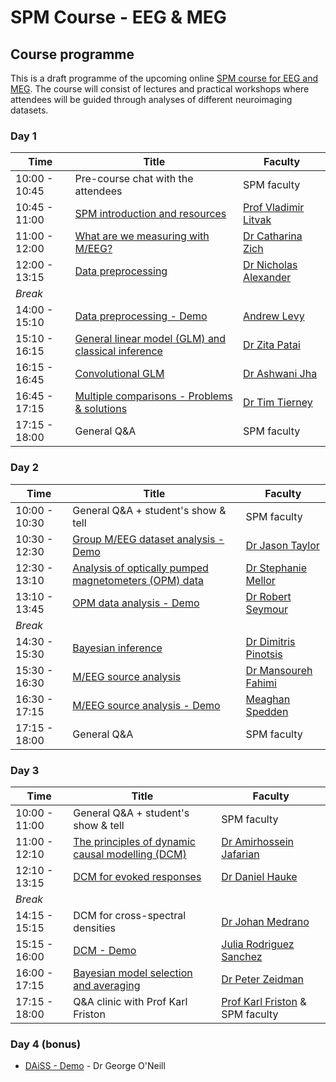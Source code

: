 # SPM Course - EEG & MEG

## Course programme

This is a draft programme of the upcoming online [SPM course for EEG and MEG](./index.md). The course will consist of lectures and practical workshops where attendees will be guided through analyses of different neuroimaging datasets. 

### Day 1

| Time              | Title                           | Faculty                                |
| ----------------- | ------------------------------- | -------------------------------------- |
| 10:00 - 10:45     | Pre-course chat with the attendees                  | SPM faculty                         |
| 10:45 - 11:00     | [SPM introduction and resources](https://youtu.be/jDGTJrX8W1Y?feature=shared)                         | [Prof Vladimir Litvak](https://profiles.ucl.ac.uk/10801-vladimir-litvak) |
| 11:00 - 12:00     | [What are we measuring with M/EEG?](https://youtu.be/FhjTkeDhZ58?feature=shared)                    | [Dr Catharina Zich](https://www.ndcn.ox.ac.uk/team/catharina-zich)      |
| 12:00 - 13:15     | [Data preprocessing](https://youtu.be/eFNBAHJNRVk?feature=shared)	                              | [Dr Nicholas Alexander](https://profiles.ucl.ac.uk/74968-nicholas-alexander) |
| *Break*                                                                               |
| 14:00 - 15:10     | [Data preprocessing - Demo](https://youtu.be/zlYtJF4pzo4?feature=shared)                            | [Andrew Levy](https://scholar.google.co.uk/citations?user=jr_wbp4AAAAJ&hl=en) |
| 15:10 - 16:15     | [General linear model (GLM) and classical inference](https://youtu.be/ZmTQTk0n4sY?feature=shared)  | [Dr Zita Patai](https://profiles.ucl.ac.uk/35058-zita-patai) |
| 16:15 - 16:45     | [Convolutional GLM](https://youtu.be/8CugqEilaa0?feature=shared)                                   | [Dr Ashwani Jha](https://profiles.ucl.ac.uk/4064-ashwani-jha) |
| 16:45 - 17:15     | [Multiple comparisons - Problems & solutions](https://youtu.be/ZtRKxI-RR9k?feature=shared)         | [Dr Tim Tierney](https://profiles.ucl.ac.uk/41354-tim-tierney) |
| 17:15 - 18:00     | General Q&A                                         | SPM faculty                            |


### Day 2

| Time              | Title                           | Faculty                                |
| ----------------- | ------------------------------- | -------------------------------------- |
| 10:00 - 10:30     | General Q&A + student's show & tell                    | SPM faculty                         |
| 10:30 - 12:30     | [Group M/EEG dataset analysis - Demo](https://youtu.be/PfRLlUTrCWA?feature=shared)                 | [Dr Jason Taylor](https://research.manchester.ac.uk/en/persons/jason.taylor) |
| 12:30 - 13:10     | [Analysis of optically pumped magnetometers (OPM) data](https://youtu.be/clnwtTC0ZBA?feature=shared) | [Dr Stephanie Mellor](https://profiles.ucl.ac.uk/63631-stephanie-mellor)      |
| 13:10 - 13:45     | [OPM data analysis - Demo](https://youtu.be/kWK7z-SYa6Y?feature=shared)	                            | [Dr Robert Seymour](https://profiles.ucl.ac.uk/74338-robert-seymour) |
| *Break*                                                                               |
| 14:30 - 15:30     | [Bayesian inference](https://youtu.be/mkkAKoIIHTY?feature=shared)                                    | [Dr Dimitris Pinotsis](https://www.city.ac.uk/about/people/academics/dimitrios-pinotsis) |
| 15:30 - 16:30     | [M/EEG source analysis](https://youtu.be/R1elEBRbwE0?feature=shared)                                 | [Dr Mansoureh Fahimi](https://profiles.ucl.ac.uk/87018-mansoureh-fahimi-hnazaee) |
| 16:30 - 17:15     | [M/EEG source analysis - Demo](https://youtu.be/ssmmhfHmWA8?feature=shared)                          | [Meaghan Spedden](https://research.ku.dk/search/result/?pure=en%2Fpersons%2Fmeaghan-elizabeth-spedden(e96259a8-d793-4586-903e-cbf824fa8021).html) |
| 17:15 - 18:00     | General Q&A                                           | SPM faculty                            |


### Day 3

| Time              | Title                           | Faculty                                |
| ----------------- | ------------------------------- | -------------------------------------- |
| 10:00 - 11:00     | General Q&A + student's show & tell                    | SPM faculty                         |
| 11:00 - 12:10     | [The principles of dynamic causal modelling (DCM)](https://youtu.be/tD9peFEq1KQ?feature=shared)      | [Dr Amirhossein Jafarian](https://ftd.neurology.cam.ac.uk/directory/A_Jafarian) |
| 12:10 - 13:15     | [DCM for evoked responses](https://youtu.be/c3lrMfEHTSs?feature=shared)                              | [Dr Daniel Hauke](https://profiles.ucl.ac.uk/92790-daniel-hauke)      |
| *Break*                                                                               |
| 14:15 - 15:15     | DCM for cross-spectral densities                      | [Dr Johan Medrano](https://profiles.ucl.ac.uk/91185-johan-medrano) |
| 15:15 - 16:00     | [DCM - Demo](https://youtu.be/oocLux1lBMI?feature=shared)                                           | [Julia Rodriguez Sanchez](https://www.researchgate.net/profile/Julia_Rodriguez-Sanchez) |
| 16:00 - 17:15     | [Bayesian model selection and averaging](https://youtu.be/O3mAnlD4ibU?feature=shared)                | [Dr Peter Zeidman](https://peterzeidman.co.uk/) |
| 17:15 - 18:00     | Q&A clinic with Prof Karl Friston                     | [Prof Karl Friston](https://www.fil.ion.ucl.ac.uk/~karl/) & SPM faculty        


### Day 4 (bonus)
- [DAiSS - Demo](https://youtu.be/3S_VQbewl9w?feature=shared) - Dr George O'Neill 